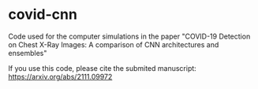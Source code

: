# covid-cnn
Code used for the computer simulations in the paper "COVID-19 Detection on Chest X-Ray Images: A comparison of CNN architectures and ensembles"

If you use this code, please cite the submited manuscript:
https://arxiv.org/abs/2111.09972
